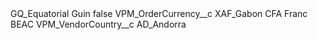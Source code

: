 <?xml version="1.0" encoding="UTF-8"?>
<CustomMetadata xmlns="http://soap.sforce.com/2006/04/metadata" xmlns:xsi="http://www.w3.org/2001/XMLSchema-instance" xmlns:xsd="http://www.w3.org/2001/XMLSchema">
    <label>GQ_Equatorial Guin</label>
    <protected>false</protected>
    <values>
        <field>VPM_OrderCurrency__c</field>
        <value xsi:type="xsd:string">XAF_Gabon CFA Franc BEAC</value>
    </values>
    <values>
        <field>VPM_VendorCountry__c</field>
        <value xsi:type="xsd:string">AD_Andorra</value>
    </values>
</CustomMetadata>
